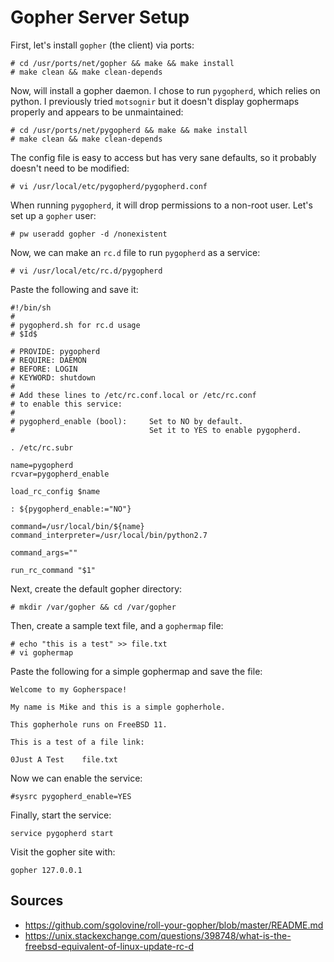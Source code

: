 # Gopher Server Setup

First, let's install `gopher` (the client) via ports:

```
# cd /usr/ports/net/gopher && make && make install
# make clean && make clean-depends
```

Now, will install a gopher daemon. I chose to run `pygopherd`, which relies on python. I previously tried `motsognir` but it doesn't display gophermaps properly and appears to be unmaintained:

```
# cd /usr/ports/net/pygopherd && make && make install
# make clean && make clean-depends
```

The config file is easy to access but has very sane defaults, so it probably doesn't need to be modified:

```
# vi /usr/local/etc/pygopherd/pygopherd.conf
```

When running `pygopherd`, it will drop permissions to a non-root user. Let's set up a `gopher` user:

```
# pw useradd gopher -d /nonexistent
```

Now, we can make an `rc.d` file to run `pygopherd` as a service:

```
# vi /usr/local/etc/rc.d/pygopherd
```

Paste the following and save it:

```
#!/bin/sh
#
# pygopherd.sh for rc.d usage
# $Id$

# PROVIDE: pygopherd
# REQUIRE: DAEMON
# BEFORE: LOGIN
# KEYWORD: shutdown
#
# Add these lines to /etc/rc.conf.local or /etc/rc.conf
# to enable this service:
#
# pygopherd_enable (bool):     Set to NO by default.
#                              Set it to YES to enable pygopherd.

. /etc/rc.subr

name=pygopherd
rcvar=pygopherd_enable

load_rc_config $name

: ${pygopherd_enable:="NO"}

command=/usr/local/bin/${name}
command_interpreter=/usr/local/bin/python2.7

command_args=""

run_rc_command "$1"
```

Next, create the default gopher directory:

```
# mkdir /var/gopher && cd /var/gopher
```

Then, create a sample text file, and a `gophermap` file:

```
# echo "this is a test" >> file.txt
# vi gophermap
```

Paste the following for a simple gophermap and save the file:

```
Welcome to my Gopherspace!

My name is Mike and this is a simple gopherhole.

This gopherhole runs on FreeBSD 11.

This is a test of a file link:

0Just A Test    file.txt

```

Now we can enable the service:

```
#sysrc pygopherd_enable=YES
```

Finally, start the service:

```
service pygopherd start
```

Visit the gopher site with:

```
gopher 127.0.0.1
```

## Sources
* https://github.com/sgolovine/roll-your-gopher/blob/master/README.md
* https://unix.stackexchange.com/questions/398748/what-is-the-freebsd-equivalent-of-linux-update-rc-d